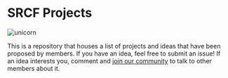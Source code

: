 # SRCF Projects

![unicorn](https://img.shields.io/badge/uptime-100%25-brightgreen)

This is a repository that houses a list of projects and ideas that have been proposed by members. If you have an idea, feel free to submit an issue! If an idea interests you, comment and [join our community](https://www.srcf.net/get-involved) to talk to other members about it.

